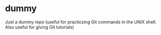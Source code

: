 # dummy
Just a dummy repo (useful for practicsing Git commands in the UNIX shell. Also useful for giving Git tutorials)
